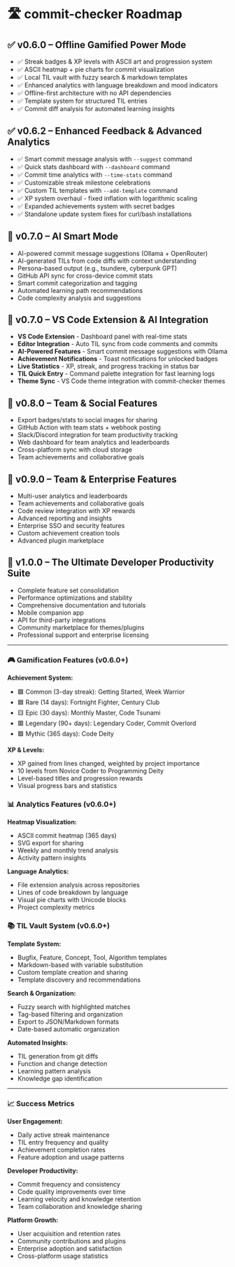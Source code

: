 # 🛣️ commit-checker Roadmap

## ✅ v0.6.0 – Offline Gamified Power Mode
- ✅ Streak badges & XP levels with ASCII art and progression system
- ✅ ASCII heatmap + pie charts for commit visualization 
- ✅ Local TIL vault with fuzzy search & markdown templates
- ✅ Enhanced analytics with language breakdown and mood indicators
- ✅ Offline-first architecture with no API dependencies
- ✅ Template system for structured TIL entries
- ✅ Commit diff analysis for automated learning insights

## ✅ v0.6.2 – Enhanced Feedback & Advanced Analytics
- ✅ Smart commit message analysis with `--suggest` command
- ✅ Quick stats dashboard with `--dashboard` command  
- ✅ Commit time analytics with `--time-stats` command
- ✅ Customizable streak milestone celebrations
- ✅ Custom TIL templates with `--add-template` command
- ✅ XP system overhaul - fixed inflation with logarithmic scaling
- ✅ Expanded achievements system with secret badges
- ✅ Standalone update system fixes for curl/bash installations

## 🧠 v0.7.0 – AI Smart Mode
- AI-powered commit message suggestions (Ollama + OpenRouter)
- AI-generated TILs from code diffs with context understanding
- Persona-based output (e.g., tsundere, cyberpunk GPT)
- GitHub API sync for cross-device commit stats
- Smart commit categorization and tagging
- Automated learning path recommendations
- Code complexity analysis and suggestions

## 🧪 v0.7.0 – VS Code Extension & AI Integration
- **VS Code Extension** - Dashboard panel with real-time stats
- **Editor Integration** - Auto TIL sync from code comments and commits  
- **AI-Powered Features** - Smart commit message suggestions with Ollama
- **Achievement Notifications** - Toast notifications for unlocked badges
- **Live Statistics** - XP, streak, and progress tracking in status bar
- **TIL Quick Entry** - Command palette integration for fast learning logs
- **Theme Sync** - VS Code theme integration with commit-checker themes

## 🧪 v0.8.0 – Team & Social Features
- Export badges/stats to social images for sharing
- GitHub Action with team stats + webhook posting
- Slack/Discord integration for team productivity tracking
- Web dashboard for team analytics and leaderboards
- Cross-platform sync with cloud storage
- Team achievements and collaborative goals

## 🚀 v0.9.0 – Team & Enterprise Features
- Multi-user analytics and leaderboards
- Team achievements and collaborative goals
- Code review integration with XP rewards
- Advanced reporting and insights
- Enterprise SSO and security features
- Custom achievement creation tools
- Advanced plugin marketplace

## 🎯 v1.0.0 – The Ultimate Developer Productivity Suite
- Complete feature set consolidation
- Performance optimizations and stability
- Comprehensive documentation and tutorials  
- Mobile companion app
- API for third-party integrations
- Community marketplace for themes/plugins
- Professional support and enterprise licensing

---

### 🎮 Gamification Features (v0.6.0+)

**Achievement System:**
- 🟩 Common (3-day streak): Getting Started, Week Warrior
- 🟦 Rare (14 days): Fortnight Fighter, Century Club  
- 🟨 Epic (30 days): Monthly Master, Code Tsunami
- 🟥 Legendary (90+ days): Legendary Coder, Commit Overlord
- 🟪 Mythic (365 days): Code Deity

**XP & Levels:**
- XP gained from lines changed, weighted by project importance
- 10 levels from Novice Coder to Programming Deity
- Level-based titles and progression rewards
- Visual progress bars and statistics

### 📊 Analytics Features (v0.6.0+)

**Heatmap Visualization:**
- ASCII commit heatmap (365 days)
- SVG export for sharing
- Weekly and monthly trend analysis
- Activity pattern insights

**Language Analytics:**
- File extension analysis across repositories
- Lines of code breakdown by language
- Visual pie charts with Unicode blocks
- Project complexity metrics

### 📚 TIL Vault System (v0.6.0+)

**Template System:**
- Bugfix, Feature, Concept, Tool, Algorithm templates
- Markdown-based with variable substitution
- Custom template creation and sharing
- Template discovery and recommendations

**Search & Organization:**
- Fuzzy search with highlighted matches
- Tag-based filtering and organization
- Export to JSON/Markdown formats
- Date-based automatic organization

**Automated Insights:**
- TIL generation from git diffs
- Function and change detection
- Learning pattern analysis
- Knowledge gap identification

---

### 📈 Success Metrics

**User Engagement:**
- Daily active streak maintenance
- TIL entry frequency and quality
- Achievement completion rates
- Feature adoption and usage patterns

**Developer Productivity:**
- Commit frequency and consistency
- Code quality improvements over time
- Learning velocity and knowledge retention
- Team collaboration and knowledge sharing

**Platform Growth:**
- User acquisition and retention rates
- Community contributions and plugins
- Enterprise adoption and satisfaction
- Cross-platform usage statistics
